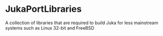 # JukaPortLibraries
A collection of libraries that are required to build Juka for less mainstream systems such as Linux 32-bit and FreeBSD
